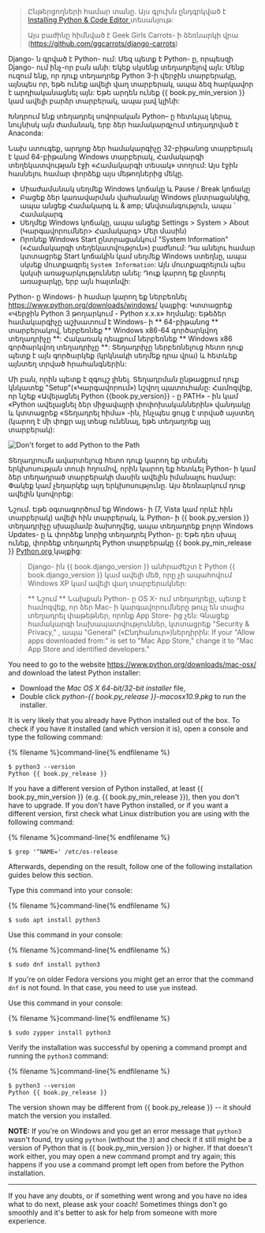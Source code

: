 > Ընթերցողների համար տանը. Այս գլուխն ընդգրկված է [ Installing Python & Code Editor ](https://www.youtube.com/watch?v=pVTaqzKZCdA) տեսանյութ:
> 
> Այս բաժինը հիմնված է Geek Girls Carrots- ի ձեռնարկի վրա (https://github.com/ggcarrots/django-carrots)

Django- ն գրված է Python- ում: Մեզ պետք է Python- ը, որպեսզի Django- ում ինչ-որ բան անի: Եկեք սկսենք տեղադրելով այն: Մենք ուզում ենք, որ դուք տեղադրեք Python 3-ի վերջին տարբերակը, այնպես որ, եթե ունեք ավելի վաղ տարբերակ, ապա ձեզ հարկավոր է արդիականացնել այն: Եթե ​​արդեն ունեք {{ book.py_min_version }} կամ ավելի բարձր տարբերակ, ապա լավ կլինի:

Խնդրում ենք տեղադրել սովորական Python– ը հետևյալ կերպ, նույնիսկ այն ժամանակ, երբ ձեր համակարգչում տեղադրված է Anaconda:

<!--sec data-title="Install Python: Windows" data-id="python_windows" data-collapse=true ces-->

Նախ ստուգեք, արդյոք ձեր համակարգիչը 32-բիթանոց տարբերակ է կամ 64-բիթանոց Windows տարբերակ, Համակարգի տեղեկատվության էջի «Համակարգի տեսակ» տողում: Այս էջին հասնելու համար փորձեք այս մեթոդներից մեկը.

* Միաժամանակ սեղմեք Windows կոճակը և Pause / Break կոճակը
* Բացեք ձեր կառավարման վահանակը Windows ընտրացանկից, ապա անցեք Համակարգ և & amp; Անվտանգություն, ապա ՝ Համակարգ
* Սեղմեք Windows կոճակը, ապա անցեք Settings > System > About (Կարգավորումներ> Համակարգ> Մեր մասին)
* Որոնեք Windows Start ընտրացանկում "System Information" («Համակարգի տեղեկատվություն») բաժնում: Դա անելու համար կտտացրեք Start կոճակին կամ սեղմեք Windows ստեղնը, ապա սկսեք մուտքագրել ` System Information `: Այն մուտքագրելուն պես կսկսի առաջարկություններ անել: Դուք կարող եք ընտրել առաջարկը, երբ այն հայտնվի:

Python- ը Windows- ի համար կարող եք ներբեռնել https://www.python.org/downloads/windows/ կայքից: Կտտացրեք «Վերջին Python 3 թողարկում - Python x.x.x» հղմանը: Եթե ​​ձեր համակարգիչը աշխատում է Windows- ի ** 64-բիթանոց ** տարբերակով, ներբեռնեք ** Windows x86-64 գործարկվող տեղադրիչը **: Հակառակ դեպքում ներբեռնեք ** Windows x86 գործարկվող տեղադրիչը **: Տեղադրիչը ներբեռնելուց հետո դուք պետք է այն գործարկեք (կրկնակի սեղմեք դրա վրա) և հետևեք այնտեղ տրված հրահանգներին:

Մի բան, որին պետք է զգույշ լինել. Տեղադրման ընթացքում դուք կնկատեք "Setup"(«Կարգավորում») նշվող պատուհանը: Համոզվեք, որ նշեք «Ավելացնել Python {{book.py_version}} - ը PATH» - ին կամ «Python ավելացնել ձեր միջավայրի փոփոխականներին» վանդակը և կտտացրեք «Տեղադրել հիմա» -ին, ինչպես ցույց է տրված այստեղ (կարող է մի փոքր այլ տեսք ունենալ, եթե տեղադրեք այլ տարբերակ):

![Don't forget to add Python to the Path](../python_installation/images/python-installation-options.png)

Տեղադրումն ավարտելուց հետո դուք կարող եք տեսնել երկխոսության տուփ հղումով, որին կարող եք հետևել Python- ի կամ ձեր տեղադրած տարբերակի մասին ավելին իմանալու համար: Փակեք կամ չեղարկեք այդ երկխոսությունը. Այս ձեռնարկում դուք ավելին կսովորեք:

Նշում. Եթե օգտագործում եք Windows- ի (7, Vista կամ որևէ հին տարբերակ) ավելի հին տարբերակ, և Python- ի {{ book.py_version }} տեղադրիչը սխալմամբ ձախողվեց, ապա տեղադրեք բոլոր Windows Updates- ը և փորձեք նորից տեղադրել Python- ը: Եթե ​​դեռ սխալ ունեք, փորձեք տեղադրել Python տարբերակը {{ book.py_min_release }} [ Python.org ](https://www.python.org/downloads/windows/) կայքից:

> Django- ին {{ book.django_version }} անհրաժեշտ է Python {{ book.django_version }} կամ ավելի մեծ, որը չի ապահովում Windows XP կամ ավելի վաղ տարբերակներ:

<!--endsec-->

<!--sec data-title="Install Python: OS X" data-id="python_OSX"
data-collapse=true ces-->

> ** Նշում ** Նախքան Python- ը OS X- ում տեղադրելը, պետք է համոզվեք, որ ձեր Mac- ի կարգավորումները թույլ են տալիս տեղադրել փաթեթներ, որոնք App Store- ից չեն: Գնացեք համակարգի նախապատվություններ, կտտացրեք "Security & Privacy," , ապա "General" («Ընդհանուր»)ներդիրին: If your "Allow apps downloaded from:" is set to "Mac App Store," change it to "Mac App Store and identified developers."

You need to go to the website https://www.python.org/downloads/mac-osx/ and download the latest Python installer:

* Download the *Mac OS X 64-bit/32-bit installer* file,
* Double click *python-{{ book.py_release }}-macosx10.9.pkg* to run the installer.

<!--endsec-->

<!--sec data-title="Install Python: Linux" data-id="python_linux"
data-collapse=true ces-->

It is very likely that you already have Python installed out of the box. To check if you have it installed (and which version it is), open a console and type the following command:

{% filename %}command-line{% endfilename %}

    $ python3 --version
    Python {{ book.py_release }}
    

If you have a different version of Python installed, at least {{ book.py_min_version }} (e.g. {{ book.py_min_release }}), then you don't have to upgrade. If you don't have Python installed, or if you want a different version, first check what Linux distribution you are using with the following command:

{% filename %}command-line{% endfilename %}

    $ grep '^NAME=' /etc/os-release
    

Afterwards, depending on the result, follow one of the following installation guides below this section.

<!--endsec-->

<!--sec data-title="Install Python: Debian or Ubuntu" data-id="python_debian" data-collapse=true ces-->

Type this command into your console:

{% filename %}command-line{% endfilename %}

    $ sudo apt install python3
    

<!--endsec-->

<!--sec data-title="Install Python: Fedora" data-id="python_fedora"
data-collapse=true ces-->

Use this command in your console:

{% filename %}command-line{% endfilename %}

    $ sudo dnf install python3
    

If you're on older Fedora versions you might get an error that the command `dnf` is not found. In that case, you need to use `yum` instead.

<!--endsec-->

<!--sec data-title="Install Python: openSUSE" data-id="python_openSUSE"
data-collapse=true ces-->

Use this command in your console:

{% filename %}command-line{% endfilename %}

    $ sudo zypper install python3
    

<!--endsec-->

Verify the installation was successful by opening a command prompt and running the `python3` command:

{% filename %}command-line{% endfilename %}

    $ python3 --version
    Python {{ book.py_release }}
    

The version shown may be different from {{ book.py_release }} -- it should match the version you installed.

**NOTE:** If you're on Windows and you get an error message that `python3` wasn't found, try using `python` (without the `3`) and check if it still might be a version of Python that is {{ book.py_min_version }} or higher. If that doesn't work either, you may open a new command prompt and try again; this happens if you use a command prompt left open from before the Python installation.

* * *

If you have any doubts, or if something went wrong and you have no idea what to do next, please ask your coach! Sometimes things don't go smoothly and it's better to ask for help from someone with more experience.